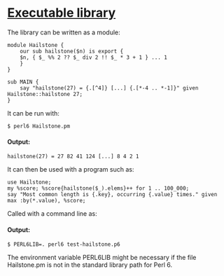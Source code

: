 [1]: http://rosettacode.org/wiki/Executable_library

# [Executable library][1]

The library can be written as a module:

```perl6
module Hailstone {
    our sub hailstone($n) is export {
	$n, { $_ %% 2 ?? $_ div 2 !! $_ * 3 + 1 } ... 1
    }
}
 
sub MAIN {
    say "hailstone(27) = {.[^4]} [...] {.[*-4 .. *-1]}" given Hailstone::hailstone 27;
}
```


It can be run with:

```text
$ perl6 Hailstone.pm
```

#### Output:
```
hailstone(27) = 27 82 41 124 [...] 8 4 2 1
```


It can then be used with a program such as:

```perl6
use Hailstone;
my %score; %score{hailstone($_).elems}++ for 1 .. 100_000;
say "Most common length is {.key}, occurring {.value} times." given max :by(*.value), %score;
```


Called with a command line as:


#### Output:
```
$ PERL6LIB=. perl6 test-hailstone.p6
```


The environment variable PERL6LIB might be necessary if the file Hailstone.pm is not in the standard library path for Perl 6.